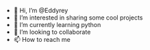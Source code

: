 - 👋 Hi, I’m @Eddyrey
- 👀 I’m interested in sharing some cool projects 
- 🌱 I’m currently learning python 
- 💞️ I’m looking to collaborate 
- 📫 How to reach me

<!---
Eddyrey/Eddyrey is a ✨ special ✨ repository because its `README.md` (this file) appears on your GitHub profile.
You can click the Preview link to take a look at your changes.
--->
